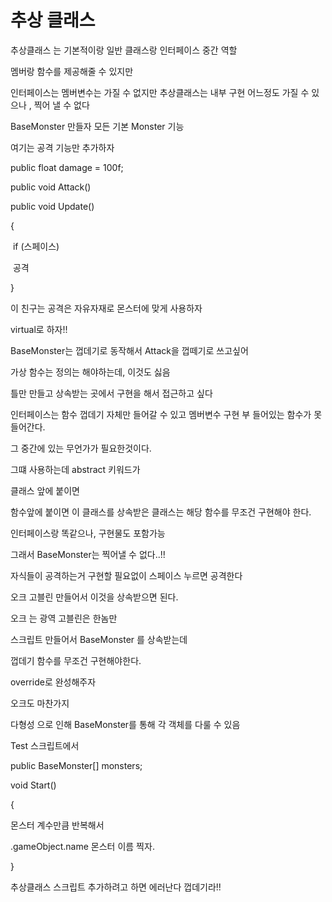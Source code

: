 # 추상 클래스

추상클래스 는 기본적이랑 일반 클래스랑 인터페이스 중간 역할



멤버랑 함수를 제공해줄 수 있지만 



인터페이스는 멤버변수는 가질 수 없지만 추상클래스는 내부 구현 어느정도 가질 수 있으나 , 찍어 낼 수 없다



BaseMonster 만들자 모든 기본 Monster 기능



여기는 공격 기능만 추가하자

public float damage = 100f;

public void Attack()

public void Update()

{

​	if (스페이스)

​		공격

}



이 친구는 공격은 자유자재로 몬스터에 맞게 사용하자

virtual로 하자!!



BaseMonster는 껍데기로 동작해서 Attack을 껍떼기로 쓰고싶어



가상 함수는 정의는 해야하는데, 이것도 싫음 

틀만 만들고 상속받는 곳에서 구현을 해서 접근하고 싶다



인터페이스는 함수 껍데기 자체만 들어갈 수 있고 멤버변수 구현 부 들어있는 함수가 못들어간다.



그 중간에 있는 무언가가 필요한것이다.



그떄 사용하는데 abstract 키워드가



클래스 앞에 붙이면 

함수앞에 붙이면 이 클래스를 상속받은 클래스는 해당 함수를 무조건 구현해야 한다. 

인터페이스랑 똑같으나, 구현물도 포함가능



그래서 BaseMonster는 찍어낼 수 없다..!!



자식들이 공격하는거 구현할 필요없이 스페이스 누르면 공격한다

오크 고블린 만들어서 이것을 상속받으면 된다.



오크 는 광역 고블린은 한놈만



스크립트 만들어서 BaseMonster 를 상속받는데

껍데기 함수를 무조건 구현해야한다.

override로 완성해주자

오크도 마찬가지





다형성 으로 인해 BaseMonster를 통해 각 객체를 다룰 수 있음





Test 스크립트에서

public BaseMonster[] monsters;

void Start()

{

몬스터 계수만큼 반복해서

.gameObject.name  몬스터 이름 찍자.

}



추상클래스 스크립트 추가하려고 하면 에러난다 껍데기라!!



